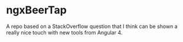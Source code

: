 # ngxBeerTap
A repo based on a StackOverflow question that I think can be shown a really nice touch with new tools from Angular 4.
